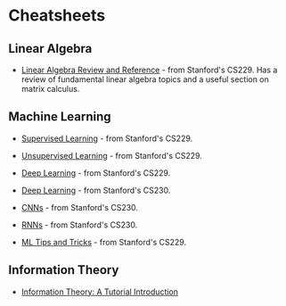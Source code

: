 # Cheatsheets

## Linear Algebra

* [Linear Algebra Review and Reference](http://cs229.stanford.edu/section/cs229-linalg.pdf) - from Stanford's CS229. Has a review of fundamental linear algebra topics and a useful section on matrix calculus.

## Machine Learning

* [Supervised Learning](https://stanford.edu/~shervine/teaching/cs-229/cheatsheet-supervised-learning.html) - from Stanford's CS229.

* [Unsupervised Learning](https://stanford.edu/~shervine/teaching/cs-229/cheatsheet-unsupervised-learning.html) - from Stanford's CS229.

* [Deep Learning](https://stanford.edu/~shervine/teaching/cs-229/cheatsheet-deep-learning.html) - from Stanford's CS229.

* [Deep Learning](https://stanford.edu/~shervine/teaching/cs-230/cheatsheet-deep-learning-tips-and-tricks) - from Stanford's CS230.

* [CNNs](https://stanford.edu/~shervine/teaching/cs-230/cheatsheet-convolutional-neural-networks) - from Stanford's CS230.

* [RNNs](https://stanford.edu/~shervine/teaching/cs-230/cheatsheet-recurrent-neural-networks) - from Stanford's CS230.

* [ML Tips and Tricks](https://stanford.edu/~shervine/teaching/cs-229/cheatsheet-machine-learning-tips-and-tricks.html) - from Stanford's CS229.

## Information Theory

* [Information Theory: A Tutorial Introduction](https://arxiv.org/abs/1802.05968)
